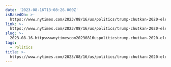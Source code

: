 ```yaml
---
date: '2023-08-16T13:08:26.000Z'
isBasedOn: >-
  https://www.nytimes.com/2023/08/16/us/politics/trump-chutkan-2020-election-truth-social.html
link: >-
  https://www.nytimes.com/2023/08/16/us/politics/trump-chutkan-2020-election-truth-social.html
slug: >-
  2023-08-16-httpswwwnytimescom20230816uspoliticstrump-chutkan-2020-election-truth-socialhtml
tags:
  - Politics
title: >-
  https://www.nytimes.com/2023/08/16/us/politics/trump-chutkan-2020-election-truth-social.html
---
```



